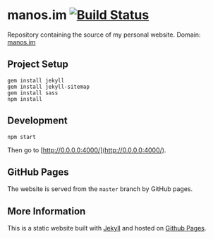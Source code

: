 # manos.im [![Build Status](https://travis-ci.org/manosim/manosim.github.io.svg?branch=src)](https://travis-ci.org/manosim/manosim.github.io)
Repository containing the source of my personal website. Domain: [manos.im](http://www.manos.im/)


## Project Setup

    gem install jekyll
    gem install jekyll-sitemap
	gem install sass
	npm install


## Development

	npm start

Then go to [http://0.0.0.0:4000/](http://0.0.0.0:4000/).


## GitHub Pages

The website is served from the `master` branch by GitHub pages.


## More Information

This is a static website built with [Jekyll](http://www.jekyllrb.com/) and hosted on [Github Pages](http://pages.github.com/).

